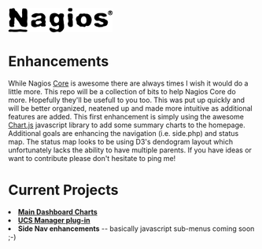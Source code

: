 ![nagios](https://github.com/thinkitdata/nagiosstuff/blob/master/Nagios.png)
# Enhancements

While Nagios <a href="https://www.nagios.org/projects/nagios-core/" target="_blank">Core</a> is awesome there are always times I wish it would do a little more.  This repo will be a collection of bits to help Nagios Core do more.  Hopefully they'll be usefull to you too.  This was put up quickly and will be better organized, neatened up and made more intuitive as additional features are added.  This first enhancement is simply using the awesome <a href="http://www.chartjs.org">Chart.js</a> javascript library to add some summary charts to the homepage.  Additional goals are enhancing the navigation (i.e. side.php) and status map.  The status map looks to be using D3's dendogram layout which unfortunately lacks the ability to have multiple parents.  If you have ideas or want to contribute please don't hesitate to ping me!

# Current Projects
<li><a href="https://github.com/thinkitdata/nagiosstuff/tree/master/maindashboard"><b>Main Dashboard Charts</b></a>
<li><a href="https://github.com/thinkitdata/nagiosstuff/tree/master/UCS-plugin"><b>UCS Manager plug-in</b></a>
<li><b>Side Nav enhancements</b> -- basically javascript sub-menus coming soon  ;-)
